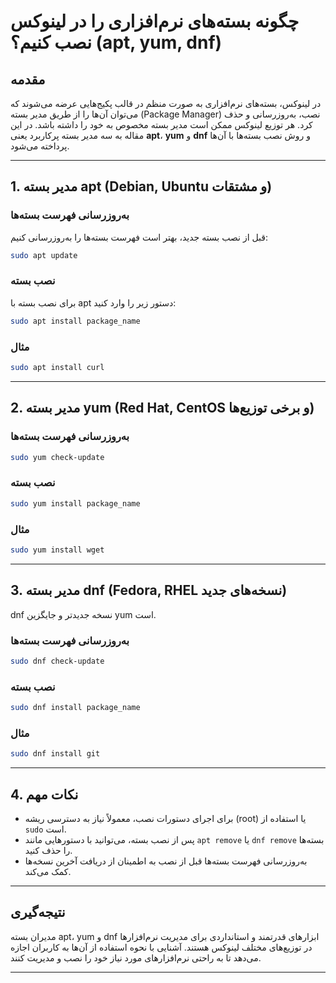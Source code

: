 # چگونه بسته‌های نرم‌افزاری را در لینوکس نصب کنیم؟ (apt, yum, dnf)

## مقدمه

در لینوکس، بسته‌های نرم‌افزاری به صورت منظم در قالب پکیج‌هایی عرضه می‌شوند که می‌توان آن‌ها را از طریق مدیر بسته (Package Manager) نصب، به‌روزرسانی و حذف کرد. هر توزیع لینوکس ممکن است مدیر بسته مخصوص به خود را داشته باشد. در این مقاله به سه مدیر بسته پرکاربرد یعنی **apt**، **yum** و **dnf** و روش نصب بسته‌ها با آن‌ها پرداخته می‌شود.

---

## 1. مدیر بسته apt (Debian, Ubuntu و مشتقات)

### به‌روزرسانی فهرست بسته‌ها

قبل از نصب بسته جدید، بهتر است فهرست بسته‌ها را به‌روزرسانی کنیم:

```bash
sudo apt update
````

### نصب بسته

برای نصب بسته با apt دستور زیر را وارد کنید:

```bash
sudo apt install package_name
```

### مثال

```bash
sudo apt install curl
```

---

## 2. مدیر بسته yum (Red Hat, CentOS و برخی توزیع‌ها)

### به‌روزرسانی فهرست بسته‌ها

```bash
sudo yum check-update
```

### نصب بسته

```bash
sudo yum install package_name
```

### مثال

```bash
sudo yum install wget
```

---

## 3. مدیر بسته dnf (Fedora, RHEL نسخه‌های جدید)

dnf نسخه جدیدتر و جایگزین yum است.

### به‌روزرسانی فهرست بسته‌ها

```bash
sudo dnf check-update
```

### نصب بسته

```bash
sudo dnf install package_name
```

### مثال

```bash
sudo dnf install git
```

---

## 4. نکات مهم

* برای اجرای دستورات نصب، معمولاً نیاز به دسترسی ریشه (root) یا استفاده از `sudo` است.
* پس از نصب بسته، می‌توانید با دستورهایی مانند `apt remove` یا `dnf remove` بسته‌ها را حذف کنید.
* به‌روزرسانی فهرست بسته‌ها قبل از نصب به اطمینان از دریافت آخرین نسخه‌ها کمک می‌کند.

---

## نتیجه‌گیری

مدیران بسته apt، yum و dnf ابزارهای قدرتمند و استانداردی برای مدیریت نرم‌افزارها در توزیع‌های مختلف لینوکس هستند. آشنایی با نحوه استفاده از آن‌ها به کاربران اجازه می‌دهد تا به راحتی نرم‌افزارهای مورد نیاز خود را نصب و مدیریت کنند.

---

```
```
